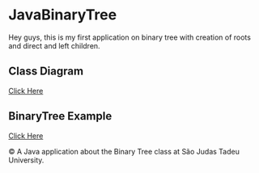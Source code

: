# JavaBinaryTree
Hey guys, 
this is my first application on binary tree with creation of roots and direct and left children.

## Class Diagram
<a href="documentation/images/diagramaDeClasses.png">Click Here</a>


## BinaryTree Example
<a href="documentation/images/arvoreBinariaExemplo.png">Click Here</a>


©️ A Java application about the Binary Tree class at São Judas Tadeu University.

